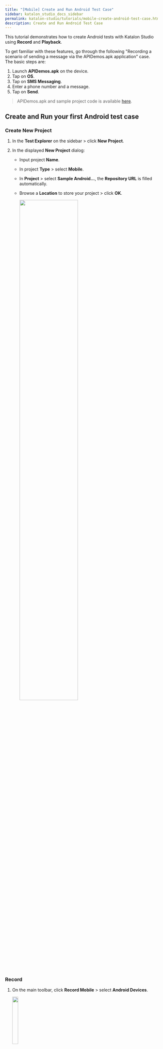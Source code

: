 ```yaml
---
title: "[Mobile] Create and Run Android Test Case"
sidebar: katalon_studio_docs_sidebar
permalink: katalon-studio/tutorials/mobile-create-android-test-case.html
description: Create and Run Android Test Case 
---
```


This tutorial demonstrates how to create Android tests with Katalon Studio using **Record** and **Playback**.

To get familiar with these features, go through the following "Recording a scenario of sending a message via the APIDemos.apk application" case. The basic steps are:

1. Launch **APIDemos.apk** on the device.
2. Tap on **OS**.
3. Tap on **SMS Messaging**.
4. Enter a phone number and a message.
5. Tap on **Send**.

> APIDemos.apk and sample project code is available [here](https://github.com/katalon-studio-samples/android-mobile-tests).

## Create and Run your first Android test case

### Create New Project

1. In the **Test Explorer** on the sidebar > click **New Project**.

2. In the displayed **New Project** dialog:

   - Input project **Name**.
   - In project **Type** > select **Mobile**.
   - In **Project** > select **Sample Android...**, the **Repository URL** is filled automatically.
   - Browse a **Location** to store your project > click **OK**.

      <img src="https://github.com/katalon-studio/docs-images/raw/master/katalon-studio/docs/mobile-recorder-76/Android/create-new-project-with-sample-project.png" width=65%>

### Record

1. On the main toolbar, click **Record Mobile** > select **Android Devices**.

   <img src="https://github.com/katalon-studio/docs-images/raw/master/katalon-studio/docs/mobile-recorder-76/Android-devices.png" width=20%>

2. In the displayed **Mobile Recorder** dialog, specify the information at the **Configurations** section:

   <img src="https://github.com/katalon-studio/docs-images/raw/master/katalon-studio/docs/mobile-recorder-76/Android/configure.png" width=55%>

   * **Device Name**: select one of your connected Android devices.
   * **Start with**: Select **Application File** in the drop-down list.
   * **Application File**: Browse **APIDemos.apk**.

3. Click **Start** to begin recording your test case: 

   * Wait until the AUT is launched. 
   * The **Device View** and **All Objects** are ready for you to interact with the application.

4. On the **Device View** > click **OS**, Katalon Studio selects **OS** in **All Objects** correspondingly.

   <img src="https://github.com/katalon-studio/docs-images/raw/master/katalon-studio/docs/mobile-recorder-76/Android/os.png" width=65%>

5. Once **OS** is selected, **Tap** is enabled in **Available Actions** > click **Tab**, the tap action is performed as follows:

   * The **Device View** is rendered with newly displayed elements.
   * In **Recorded Actions**, **Tap** is added to the list of recorded steps.

      <img src="https://github.com/katalon-studio/docs-images/raw/master/katalon-studio/docs/mobile-recorder-76/Android/tap.png" width=55%>

   * In **Captured Objects**, **OS** is captured with its properties.

      <img src="https://github.com/katalon-studio/docs-images/raw/master/katalon-studio/docs/mobile-recorder-76/Android/captured.png" width=55%>

   > **Note**
   >
   > - The essential property of an object is its locator strategy and value. The default locator is a unique value in detecting that object. Katalon Studio 7.6+ fully supports selector strategies supported by Appium except for Android Data Matcher ([Learn more](https://docs.katalon.com/katalon-studio/docs/locators_object_identification.html)).
   >
   >   <img src="https://github.com/katalon-studio/docs-images/raw/master/katalon-studio/docs/mobile-recorder-76/Android/locator-strategy.png" width=55%>
   > - If you prefer another locator strategy, select your prefered one and generate a new locator > click **Highlight** to see if your newly updated locator can detect the target object on its screen correctly.

6. Similarly in **Device View**, click **SMS Messaging** > click **Tap** in **Available Actions**.

   You can see another tap action is added to the list of **Recorded Actions** and **Captured Objects**.

   <img src="https://github.com/katalon-studio/docs-images/raw/master/katalon-studio/docs/mobile-recorder-76/Android/sms-messaging.png" width=65%>

7. In **Device View**, select the text input area right next to **Recipient** > click **Set Text** in **Available Actions**.

      <img src="https://github.com/katalon-studio/docs-images/raw/master/katalon-studio/docs/mobile-recorder-76/Android/text-input.png" width=65%>

   In the displayed **Text Input** dialog, enter a phone number > click **OK**. 
You can see a phone number is filled in the text field in **Device View**.

8. In **Device View**, select the text input area next to the **Message Body** > click **Set Text** in **Available Actions**.
   
   In the displayed **Text Input** dialog, enter any message > click **OK**. 
   
   You can see the message is set in the text field in **Device View** and the **Set Text** is added to the 
   **Recorded Actions**.

   <img src="https://github.com/katalon-studio/docs-images/raw/master/katalon-studio/docs/mobile-recorder-76/set-text2.png" width=65%>

9. In **Device View**, click **Send** > click **Tap** in **Available Actions**.

   > If you launch the **APIDemos.apk** application on a real device with a carrier, the message can be sent successfully.

      <img src="https://github.com/katalon-studio/docs-images/raw/master/katalon-studio/docs/mobile-recorder-76/send.png" width=65%>

10. After finishing recording the desired interactions with the AUT, click **OK** to save the captured objects. 

      In the **Folder Browser** dialog, create a new folder or select an existing folder in **Object Repository** > click **OK**.

11. You can add the recorded test steps to a new test case, append to or overwrite an existing one.

      <img src="https://github.com/katalon-studio/docs-images/raw/master/katalon-studio/docs/mobile-recorder-76/new-tc.png" width=55%>

### Playback

To playback the recorded scenario:

1. Select the test case where you saved the recorded actions.
2. On the main toolbar, select **Android** device on the drop-down list next to **Run**.

   <img src="https://github.com/katalon-studio/docs-images/raw/master/katalon-studio/docs/mobile-recorder-76/Android/android.png" width=20%>

3. In the displayed **Android Devices** dialog, select a device > click **OK**.

   <img src="https://github.com/katalon-studio/docs-images/raw/master/katalon-studio/docs/mobile-recorder-76/Android/device.png" width=75%>

   Katalon Studio executes the mobile test with the recorded steps accordingly.

**<details><summary>View the test case in Script mode.</summary>**

```groovy
import static com.kms.katalon.core.testobject.ObjectRepository.findTestObject

import com.kms.katalon.core.configuration.RunConfiguration
import com.kms.katalon.core.mobile.keyword.MobileBuiltInKeywords as Mobile
import com.kms.katalon.core.model.FailureHandling as FailureHandling

'Start the Application'
Mobile.startApplication(RunConfiguration.getProjectDir() + '/APIDemos.apk', true)

'Tap on OK if this is the first time this application is launched on an Android 9+ device'
Mobile.tap(findTestObject('Object Repository/APIDemo/android.widget.Button - OK'), 0, FailureHandling.OPTIONAL)

'Tap on text "OS"'
Mobile.tap(findTestObject('Object Repository/APIDemo/android.widget.TextView - OS'), 0)

'Tap on text "SMS Messaging"'
Mobile.tap(findTestObject('Object Repository/APIDemo/android.widget.TextView - SMS Messaging'), 0)

'Enter a phone number in Recipient text box'
Mobile.setText(findTestObject('Object Repository/APIDemo/android.widget.EditText'), '+84345678910', 0)

'Enter a message in Body Message text box'
Mobile.setText(findTestObject('Object Repository/APIDemo/android.widget.EditText (1)'), 'Hello world! This is Katalon Mobile Recorder', 0)

'Send the message'
Mobile.tap(findTestObject('Object Repository/APIDemo/android.widget.Button - Send'), 0)

'Close the Application'
Mobile.closeApplication()

```
</details>

Next: [Execute and Debug a Test Case](https://docs.katalon.com/katalon-studio/docs/execute-a-test-case-or-a-test-suite.html).
Previous: [Set up Android-mobile-tests](https://docs.katalon.com/katalon-studio/tutorials/mobile-android-setup.html).

   See also:
   * [Create and Run your first iOS test case](https://docs.katalon.com/katalon-studio/tutorials/mobile-create-ios-test-case.html).
   * [Troubleshoot automated mobile testing](https://docs.katalon.com/katalon-studio/docs/troubleshooting-automated-mobile-testing.html).